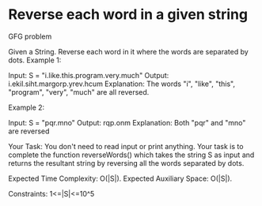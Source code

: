 # Reverse each word in a given string
GFG problem

Given a String. Reverse each word in it where the words are separated by dots.
Example 1:

Input:
S = "i.like.this.program.very.much"
Output: i.ekil.siht.margorp.yrev.hcum
Explanation: The words "i", "like",
"this", "program", "very", "much"
are all reversed.

Example 2:

Input: 
S = "pqr.mno"
Output: rqp.onm
Explanation: Both "pqr" and "mno" are
reversed

Your Task:
You don't need to read input or print anything. Your task is to complete the function reverseWords() which takes the string S as input and returns the resultant string by reversing all the words separated by dots.

Expected Time Complexity: O(|S|).
Expected Auxiliary Space: O(|S|).

Constraints:
1<=|S|<=10^5